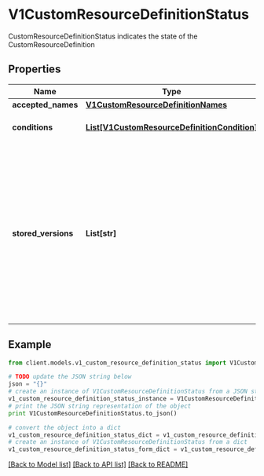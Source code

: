 # V1CustomResourceDefinitionStatus

CustomResourceDefinitionStatus indicates the state of the CustomResourceDefinition

## Properties
Name | Type | Description | Notes
------------ | ------------- | ------------- | -------------
**accepted_names** | [**V1CustomResourceDefinitionNames**](V1CustomResourceDefinitionNames.md) |  | [optional] 
**conditions** | [**List[V1CustomResourceDefinitionCondition]**](V1CustomResourceDefinitionCondition.md) | conditions indicate state for particular aspects of a CustomResourceDefinition | [optional] 
**stored_versions** | **List[str]** | storedVersions lists all versions of CustomResources that were ever persisted. Tracking these versions allows a migration path for stored versions in etcd. The field is mutable so a migration controller can finish a migration to another version (ensuring no old objects are left in storage), and then remove the rest of the versions from this list. Versions may not be removed from &#x60;spec.versions&#x60; while they exist in this list. | [optional] 

## Example

```python
from client.models.v1_custom_resource_definition_status import V1CustomResourceDefinitionStatus

# TODO update the JSON string below
json = "{}"
# create an instance of V1CustomResourceDefinitionStatus from a JSON string
v1_custom_resource_definition_status_instance = V1CustomResourceDefinitionStatus.from_json(json)
# print the JSON string representation of the object
print V1CustomResourceDefinitionStatus.to_json()

# convert the object into a dict
v1_custom_resource_definition_status_dict = v1_custom_resource_definition_status_instance.to_dict()
# create an instance of V1CustomResourceDefinitionStatus from a dict
v1_custom_resource_definition_status_form_dict = v1_custom_resource_definition_status.from_dict(v1_custom_resource_definition_status_dict)
```
[[Back to Model list]](../README.md#documentation-for-models) [[Back to API list]](../README.md#documentation-for-api-endpoints) [[Back to README]](../README.md)


